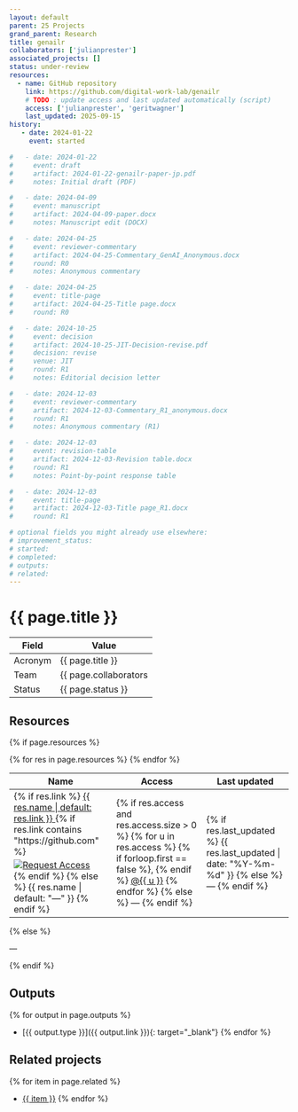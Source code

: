 ```yaml
---
layout: default
parent: 25 Projects
grand_parent: Research
title: genailr
collaborators: ['julianprester']
associated_projects: []
status: under-review
resources:
  - name: GitHub repository
    link: https://github.com/digital-work-lab/genailr
    # TODO : update access and last updated automatically (script)
    access: ['julianprester', 'geritwagner']
    last_updated: 2025-09-15
history:
   - date: 2024-01-22
     event: started

#   - date: 2024-01-22
#     event: draft
#     artifact: 2024-01-22-genailr-paper-jp.pdf
#     notes: Initial draft (PDF)

#   - date: 2024-04-09
#     event: manuscript
#     artifact: 2024-04-09-paper.docx
#     notes: Manuscript edit (DOCX)

#   - date: 2024-04-25
#     event: reviewer-commentary
#     artifact: 2024-04-25-Commentary_GenAI_Anonymous.docx
#     round: R0
#     notes: Anonymous commentary

#   - date: 2024-04-25
#     event: title-page
#     artifact: 2024-04-25-Title page.docx
#     round: R0

#   - date: 2024-10-25
#     event: decision
#     artifact: 2024-10-25-JIT-Decision-revise.pdf
#     decision: revise
#     venue: JIT
#     round: R1
#     notes: Editorial decision letter

#   - date: 2024-12-03
#     event: reviewer-commentary
#     artifact: 2024-12-03-Commentary_R1_anonymous.docx
#     round: R1
#     notes: Anonymous commentary (R1)

#   - date: 2024-12-03
#     event: revision-table
#     artifact: 2024-12-03-Revision table.docx
#     round: R1
#     notes: Point-by-point response table

#   - date: 2024-12-03
#     event: title-page
#     artifact: 2024-12-03-Title page_R1.docx
#     round: R1

# optional fields you might already use elsewhere:
# improvement_status:
# started:
# completed:
# outputs:
# related:
---
```


# {{ page.title }}

Field               | Value
------------------- | ----------------------------------
Acronym             | {{ page.title }}
Team                | {{ page.collaborators | join: ", " }}
Status              | {{ page.status }}

## Resources

{% if page.resources %}
<table class="resources">
  <thead>
    <tr>
      <th>Name</th>
      <th>Access</th>
      <th>Last updated</th>
    </tr>
  </thead>
  <tbody>
    {% for res in page.resources %}
    <tr>
      <td>
        {% if res.link %}
          <a href="{{ res.link }}" target="_blank" rel="noopener">
            {{ res.name | default: res.link }}
          </a>
          {% if res.link contains "https://github.com" %}
            <div style="margin-top: .25rem;">
              <a href="https://github.com/digital-work-lab/handbook/issues/new?assignees=geritwagner&labels=access+request&template=request-repo-access.md&title=%5BAccess+Request%5D+Request+for+access+to+repository"
                 target="_blank" rel="noopener">
                <img src="https://img.shields.io/badge/Request-Access-blue?style=for-the-badge" alt="Request Access">
              </a>
            </div>
          {% endif %}
        {% else %}
          {{ res.name | default: "—" }}
        {% endif %}
      </td>
      <td>
        {% if res.access and res.access.size > 0 %}
          {% for u in res.access %}
            {% if forloop.first == false %}, {% endif %}
            <a href="https://github.com/{{ u }}" target="_blank" rel="noopener">@{{ u }}</a>
          {% endfor %}
        {% else %}
          —
        {% endif %}
      </td>
      <td>
        {% if res.last_updated %}
          {{ res.last_updated | date: "%Y-%m-%d" }}
        {% else %}
          —
        {% endif %}
      </td>
    </tr>
    {% endfor %}
  </tbody>
</table>
{% else %}
<p>—</p>
{% endif %}


## Outputs

{% for output in page.outputs %}
- [{{ output.type }}]({{ output.link }}){: target="_blank"}
{% endfor %}

## Related projects 

{% for item in page.related %}
- <a href="{{ item }}">{{ item }}</a>
{% endfor %}
